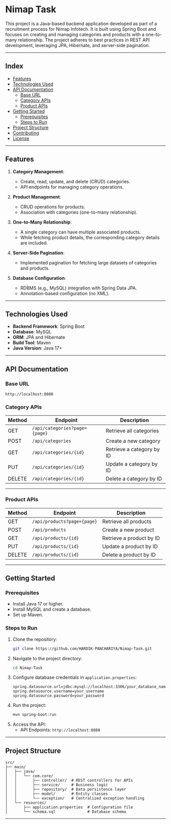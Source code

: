 # **Nimap Task**

This project is a Java-based backend application developed as part of a recruitment process for Nimap Infotech. It is built using Spring Boot and focuses on creating and managing categories and products with a one-to-many relationship. The project adheres to best practices in REST API development, leveraging JPA, Hibernate, and server-side pagination.

---

## **Index**

- [Features](#features)  
- [Technologies Used](#technologies-used)  
- [API Documentation](#api-documentation)  
  - [Base URL](#base-url)  
  - [Category APIs](#category-apis)  
  - [Product APIs](#product-apis)  
- [Getting Started](#getting-started)  
  - [Prerequisites](#prerequisites)  
  - [Steps to Run](#steps-to-run)  
- [Project Structure](#project-structure)  
- [Contributing](#contributing)  
- [License](#license)  

---

## **Features**

1. **Category Management**:
   - Create, read, update, and delete (CRUD) categories.
   - API endpoints for managing category operations.

2. **Product Management**:
   - CRUD operations for products.
   - Association with categories (one-to-many relationship).

3. **One-to-Many Relationship**:
   - A single category can have multiple associated products.
   - While fetching product details, the corresponding category details are included.

4. **Server-Side Pagination**:
   - Implemented pagination for fetching large datasets of categories and products.

5. **Database Configuration**:
   - RDBMS (e.g., MySQL) integration with Spring Data JPA.
   - Annotation-based configuration (no XML).

---

## **Technologies Used**

- **Backend Framework**: Spring Boot  
- **Database**: MySQL  
- **ORM**: JPA and Hibernate  
- **Build Tool**: Maven  
- **Java Version**: Java 17+   

---

## **API Documentation**

### **Base URL**  
```
http://localhost:8080
```

### **Category APIs**
| Method | Endpoint                        | Description                  |
|--------|---------------------------------|------------------------------|
| GET    | `/api/categories?page={page}`   | Retrieve all categories      |
| POST   | `/api/categories`               | Create a new category        |
| GET    | `/api/categories/{id}`          | Retrieve a category by ID    |
| PUT    | `/api/categories/{id}`          | Update a category by ID      |
| DELETE | `/api/categories/{id}`          | Delete a category by ID      |

---

### **Product APIs**
| Method | Endpoint                        | Description                  |
|--------|---------------------------------|------------------------------|
| GET    | `/api/products?page={page}`     | Retrieve all products        |
| POST   | `/api/products`                 | Create a new product         |
| GET    | `/api/products/{id}`            | Retrieve a product by ID     |
| PUT    | `/api/products/{id}`            | Update a product by ID       |
| DELETE | `/api/products/{id}`            | Delete a product by ID       |
---

## **Getting Started**

### **Prerequisites**
- Install Java 17 or higher.  
- Install MySQL and create a database.  
- Set up Maven.

### **Steps to Run**  
1. Clone the repository:  
   ```bash
   git clone https://github.com/HARDIK-PANCHARIYA/Nimap-Task.git
   ```  
2. Navigate to the project directory:  
   ```bash
   cd Nimap-Task
   ```  
3. Configure database credentials in `application.properties`:  
   ```properties
   spring.datasource.url=jdbc:mysql://localhost:3306/your_database_name
   spring.datasource.username=your_username
   spring.datasource.password=your_password
   ```  
4. Run the project:  
   ```bash
   mvn spring-boot:run
   ```  
5. Access the API:  
   - API Endpoints: `http://localhost:8080`  
---

## **Project Structure**

```plaintext
src/
├── main/
│   ├── java/
│   │   └── com.core/
│   │       ├── controller/  # REST controllers for APIs
│   │       ├── service/     # Business logic
│   │       ├── repository/  # Data persistence layer
│   │       ├── model/       # Entity classes
│   │       └── exception/   # Centralized exception handling
│   └── resources/
│       ├── application.properties  # Configuration file
│       └── schema.sql              # Database schema
```
----